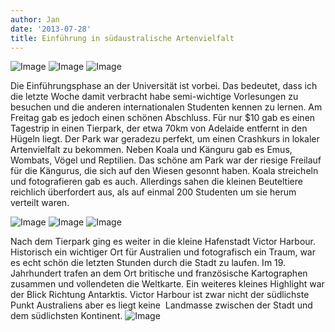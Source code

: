 ```yaml
---
author: Jan
date: '2013-07-28'
title: Einführung in südaustralische Artenvielfalt
---
```


![Image](https://jan-steinke.de/wordpress/wp-content/uploads/2013/07/SAM_5119.jpg)
![Image](https://jan-steinke.de/wordpress/wp-content/uploads/2013/07/SAM_5150.jpg)
![Image](https://jan-steinke.de/wordpress/wp-content/uploads/2013/07/SAM_5131.jpg)

Die Einführungsphase an der Universität ist vorbei. Das bedeutet, dass ich die letzte Woche damit verbracht habe semi-wichtige Vorlesungen zu besuchen und die anderen internationalen Studenten kennen zu lernen. Am Freitag gab es jedoch einen schönen Abschluss. Für nur $10 gab es einen Tagestrip in einen Tierpark, der etwa 70km von Adelaide entfernt in den Hügeln liegt. Der Park war geradezu perfekt, um einen Crashkurs in lokaler Artenvielfalt zu bekommen. Neben Koala und Känguru gab es Emus, Wombats, Vögel und Reptilien. Das schöne am Park war der riesige Freilauf für die Kängurus, die sich auf den Wiesen gesonnt haben. Koala streicheln und fotografieren gab es auch. Allerdings sahen die kleinen Beuteltiere reichlich überfordert aus, als auf einmal 200 Studenten um sie herum verteilt waren.

![Image](https://jan-steinke.de/wordpress/wp-content/uploads/2013/07/SAM_5190.jpg)
![Image](https://jan-steinke.de/wordpress/wp-content/uploads/2013/07/SAM_5203.jpg)
![Image](https://jan-steinke.de/wordpress/wp-content/uploads/2013/07/SAM_5197.jpg)

Nach dem Tierpark ging es weiter in die kleine Hafenstadt Victor Harbour. Historisch ein wichtiger Ort für Australien und fotografisch ein Traum, war es echt schön die letzten Stunden durch die Stadt zu laufen. Im 19. Jahrhundert trafen an dem Ort britische und französische Kartographen zusammen und vollendeten die Weltkarte. Ein weiteres kleines Highlight war der Blick Richtung Antarktis. Victor Harbour ist zwar nicht der südlichste Punkt Australiens aber es liegt keine  Landmasse zwischen der Stadt und dem südlichsten Kontinent.
![Image](https://jan-steinke.de/wordpress/wp-content/uploads/2013/07/Antarctica.jpg)
